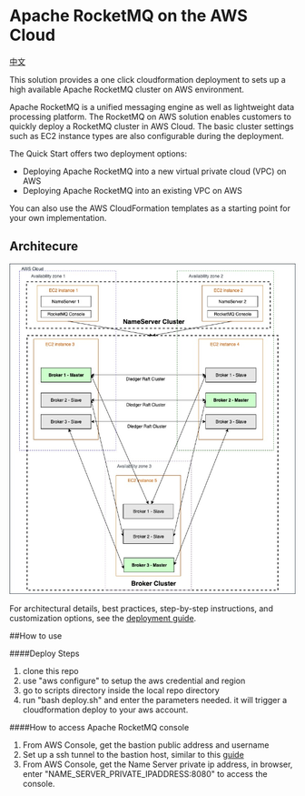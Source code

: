 # Apache RocketMQ on the AWS Cloud

[中文](./README.zh.md)

This solution provides a one click cloudformation deployment to sets up a high available Apache RocketMQ cluster on AWS environment.

Apache RocketMQ is a unified messaging engine as well as lightweight data processing platform. The RocketMQ on AWS solution enables customers to quickly deploy a RocketMQ cluster in AWS Cloud. The basic cluster settings such as EC2 instance types are also configurable during the deployment.

The Quick Start offers two deployment options:

- Deploying Apache RocketMQ into a new virtual private cloud (VPC) on AWS
- Deploying Apache RocketMQ into an existing VPC on AWS

You can also use the AWS CloudFormation templates as a starting point for your own implementation.

## Architecure

![Quick Start architecture for RocketMQ on AWS](./assets/architecture.jpeg)

For architectural details, best practices, step-by-step instructions, and customization options, see the
[deployment guide](https://www.amazonaws.cn/solutions/RocketMQ/).

##How to use

####Deploy Steps
1. clone this repo
2. use  "aws configure" to setup the aws credential and region  
3. go to scripts directory inside the local repo directory
4. run "bash deploy.sh" and enter the parameters needed. it will trigger a cloudformation deploy to your aws account.

####How to access Apache RocketMQ console
1. From AWS Console, get the bastion public address and username
2. Set up a ssh tunnel to the bastion host, similar to this [guide](https://docs.aws.amazon.com/emr/latest/ManagementGuide/emr-ssh-tunnel-local.html)
3. From AWS Console, get the Name Server private  ip address, in browser, enter "NAME_SERVER_PRIVATE_IPADDRESS:8080" to access the console.